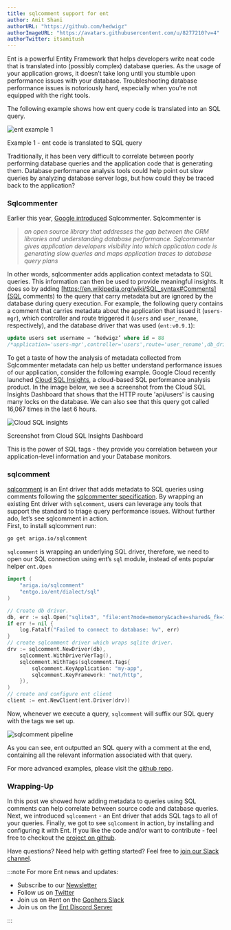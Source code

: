 ```yaml
---
title: sqlcomment support for ent
author: Amit Shani
authorURL: "https://github.com/hedwigz"
authorImageURL: "https://avatars.githubusercontent.com/u/8277210?v=4"
authorTwitter: itsamitush
---
```


Ent is a powerful Entity Framework that helps developers write neat code that is translated into (possibly complex) database queries. As the usage of your application grows, it doesn’t take long until you stumble upon performance issues with your database.
Troubleshooting database performance issues is notoriously hard, especially when you’re not equipped with the right tools.  

The following example shows how ent query code is translated into an SQL query.

<div style={{textAlign: 'center'}}>
  <img alt="ent example 1" src="https://entgo.io/images/assets/sqlcomment/pipeline.png" />
  <p style={{fontSize: 12}}>Example 1 - ent code is translated to SQL query</p>
</div>

Traditionally, it has been very difficult to correlate between poorly performing database queries and the application code that is generating them. Database performance analysis tools could help point out slow queries by analyzing database server logs, but how could they be traced back to the application?

### Sqlcommenter
Earlier this year, [Google introduced](https://cloud.google.com/blog/topics/developers-practitioners/introducing-sqlcommenter-open-source-orm-auto-instrumentation-library) Sqlcommenter. Sqlcommenter is 

> <em>an open source library that addresses the gap between the ORM libraries and understanding database performance. Sqlcommenter gives application developers visibility into which application code is generating slow queries and maps application traces to database query plans</em>

In other words, sqlcommenter adds application context metadata to SQL queries. This information can then be used to provide meaningful insights. It does so by adding [https://en.wikipedia.org/wiki/SQL_syntax#Comments](SQL comments) to the query that carry metadata but are ignored by the database during query execution. 
For example, the following query contains a comment that carries metadata about the application that issued it (`users-mgr`), which controller and route triggered it (`users` and `user_rename`, respectively), and the database driver that was used (`ent:v0.9.1`):

```SQL
update users set username = ‘hedwigz’ where id = 88
/*application='users-mgr',controller='users',route='user_rename',db_driver='ent:v0.9.1'*/
```

To get a taste of how the analysis of metadata collected from Sqlcommenter metadata can help us better understand performance issues of our application, consider the following example.  Google Cloud recently launched [Cloud SQL Insights](https://cloud.google.com/blog/products/databases/get-ahead-of-database-performance-issues-with-cloud-sql-insights), a cloud-based SQL performance analysis product.  In the image below, we see a screenshot from the Cloud SQL Insights Dashboard that shows that the HTTP route 'api/users' is causing many locks on the database. We can also see that this query got called 16,067 times in the last 6 hours.

<div style={{textAlign: 'center'}}>
  <img alt="Cloud SQL insights" src="https://entgo.io/images/assets/sqlcomment/ginsights.png" />
  <p style={{fontSize: 12}}>Screenshot from Cloud SQL Insights Dashboard</a></p>
</div>

This is the power of SQL tags - they provide you correlation between your application-level information and your Database monitors.

### sqlcomm**ent**
[sqlcomment](https://github.com/ariga/sqlcomment) is an Ent driver that adds metadata to SQL queries using comments following the [sqlcommenter specification](https://google.github.io/sqlcommenter/spec/). By wrapping an existing Ent driver with `sqlcomment`,  users can leverage any tools that support the standard to triage query performance issues.
Without further ado, let’s see sqlcomment in action.  
First, to install sqlcomment run:
```bash
go get ariga.io/sqlcomment
```

`sqlcomment` is wrapping an underlying SQL driver, therefore, we need to open our SQL connection using ent’s `sql` module, instead of ents popular helper `ent.Open`

```go
import (
	"ariga.io/sqlcomment"
	"entgo.io/ent/dialect/sql"
)

// Create db driver.
db, err := sql.Open("sqlite3", "file:ent?mode=memory&cache=shared&_fk=1")
if err != nil {
	log.Fatalf("Failed to connect to database: %v", err)
}
// create sqlcomment driver which wraps sqlite driver.
drv := sqlcomment.NewDriver(db),
	sqlcomment.WithDriverVerTag(),
	sqlcomment.WithTags(sqlcomment.Tags{
		sqlcomment.KeyApplication: "my-app",
		sqlcomment.KeyFramework: "net/http",
	}),
)
// create and configure ent client
client := ent.NewClient(ent.Driver(drv))
```

Now, whenever we execute a query, `sqlcomment` will suffix our SQL query with the tags we set up.

![sqlcomment pipeline](https://entgo.io/images/assets/sqlcomment/pipeline2.png)

As you can see, ent outputted an SQL query with a comment at the end, containing all the relevant information associated with that query.  

For more advanced examples, please visit the [github repo](https://github.com/ariga/sqlcomment).

### Wrapping-Up

In this post we showed how adding metadata to queries using SQL comments can help correlate between source code and database queries. Next, we introduced `sqlcomment` - an Ent driver that adds SQL tags to all of your queries. Finally, we got to see `sqlcomment` in action, by installing and configuring it with Ent. If you like the code and/or want to contribute - feel free to checkout the [project on github](https://github.com/ariga/sqlcomment).

Have questions? Need help with getting started? Feel free to [join our Slack channel](https://entgo.io/docs/slack/).

:::note For more Ent news and updates:

- Subscribe to our [Newsletter](https://www.getrevue.co/profile/ent)
- Follow us on [Twitter](https://twitter.com/entgo_io)
- Join us on #ent on the [Gophers Slack](https://entgo.io/docs/slack)
- Join us on the [Ent Discord Server](https://discord.gg/qZmPgTE6RX)

:::

